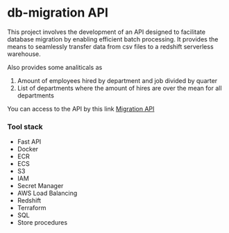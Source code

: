 # db-migration API

This project involves the development of an API designed to facilitate database migration by enabling efficient batch processing. It provides the means to seamlessly transfer data from csv files to a redshift serverless warehouse.

Also provides some analiticals as
1. Amount of employees hired by department and job divided by quarter
2. List of departments where the amount of hires are over the mean for all departments

You can access to the API by this link [Migration API](http://fast-api-lb-1647935180.us-east-1.elb.amazonaws.com/)

### Tool stack
* Fast API
* Docker
* ECR
* ECS
* S3
* IAM
* Secret Manager
* AWS Load Balancing
* Redshift
* Terraform
* SQL
* Store procedures